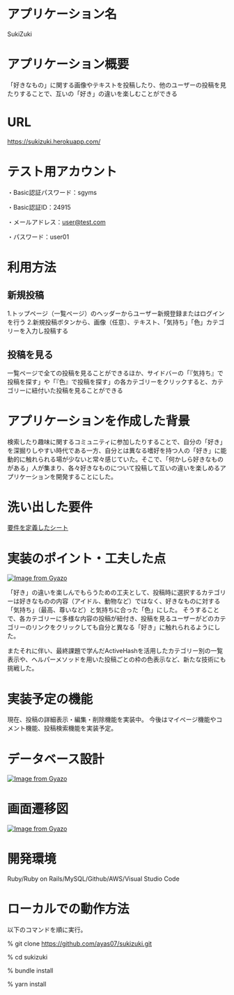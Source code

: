 # アプリケーション名
SukiZuki

# アプリケーション概要
「好きなもの」に関する画像やテキストを投稿したり、他のユーザーの投稿を見たりすることで、互いの「好き」の違いを楽しむことができる

# URL
https://sukizuki.herokuapp.com/

# テスト用アカウント
・Basic認証パスワード：sgyms

・Basic認証ID：24915

・メールアドレス：user@test.com

・パスワード：user01

# 利用方法
## 新規投稿
1.トップページ（一覧ページ）のヘッダーからユーザー新規登録またはログインを行う
2.新規投稿ボタンから、画像（任意）、テキスト、「気持ち」「色」カテゴリーを入力し投稿する

## 投稿を見る
一覧ページで全ての投稿を見ることができるほか、サイドバーの「『気持ち』で投稿を探す」や「『色』で投稿を探す」の各カテゴリーをクリックすると、カテゴリーに紐付いた投稿を見ることができる

# アプリケーションを作成した背景
検索したり趣味に関するコミュニティに参加したりすることで、自分の「好き」を深掘りしやすい時代である一方、自分とは異なる嗜好を持つ人の「好き」に能動的に触れられる場が少ないと常々感じていた。そこで、「何かしら好きなものがある」人が集まり、各々好きなものについて投稿して互いの違いを楽しめるアプリケーションを開発することにした。

# 洗い出した要件
[要件を定義したシート](https://docs.google.com/spreadsheets/d/1NficasSUkWgyKYWJY-o0ZlaYG4weyAzzA3qEaLEU7s0/edit#gid=982722306)

# 実装のポイント・工夫した点
[![Image from Gyazo](https://i.gyazo.com/0b858311cf87d98b0a30b85496a723fb.jpg)](https://gyazo.com/0b858311cf87d98b0a30b85496a723fb)

「好き」の違いを楽しんでもらうための工夫として、投稿時に選択するカテゴリーは好きなものの内容（アイドル、動物など）ではなく、好きなものに対する「気持ち」（最高、尊いなど）と気持ちに合った「色」にした。
そうすることで、各カテゴリーに多様な内容の投稿が紐付き、投稿を見るユーザーがどのカテゴリーのリンクをクリックしても自分と異なる「好き」に触れられるようにした。

またそれに伴い、最終課題で学んだActiveHashを活用したカテゴリー別の一覧表示や、ヘルパーメソッドを用いた投稿ごとの枠の色表示など、新たな技術にも挑戦した。

# 実装予定の機能
現在、投稿の詳細表示・編集・削除機能を実装中。
今後はマイページ機能やコメント機能、投稿検索機能を実装予定。

# データベース設計
[![Image from Gyazo](https://i.gyazo.com/9d22bb56bac2708cf1223a22ac8c4587.png)](https://gyazo.com/9d22bb56bac2708cf1223a22ac8c4587)

# 画面遷移図
[![Image from Gyazo](https://i.gyazo.com/ec9887e289c58af0b577647131ec9fc2.png)](https://gyazo.com/ec9887e289c58af0b577647131ec9fc2)

# 開発環境
Ruby/Ruby on Rails/MySQL/Github/AWS/Visual Studio Code

# ローカルでの動作方法
以下のコマンドを順に実行。

% git clone https://github.com/ayas07/sukizuki.git

% cd sukizuki

% bundle install

% yarn install





















